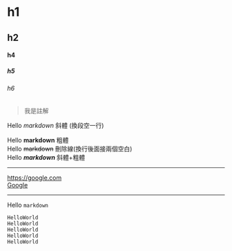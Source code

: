# h1
## h2
#### h4
##### h5
###### h6

>我是註解

Hello *markdown* 斜體 (換段空一行)

Hello **markdown** 粗體  
Hello ~~markdown~~ 刪除線(換行後面接兩個空白)  
Hello ***markdown*** 斜體+粗體  

---

<https://google.com>  
[Google](https://google.com)

---

Hello `markdown`

```
HelloWorld
HelloWorld
HelloWorld
HelloWorld
HelloWorld
```